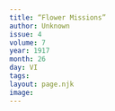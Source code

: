 ```yaml
---
title: “Flower Missions”
author: Unknown
issue: 4
volume: 7
year: 1917
month: 26
day: VI
tags:
layout: page.njk
image:
---
```



